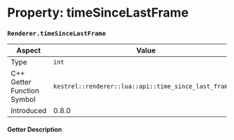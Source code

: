 
# Property: timeSinceLastFrame
### `Renderer.timeSinceLastFrame`

| Aspect | Value |
| --- | --- |
| Type | `int` |
| C++ Getter Function Symbol | `kestrel::renderer::lua::api::time_since_last_frame()` |
| Introduced | 0.8.0 |

#### Getter Description

